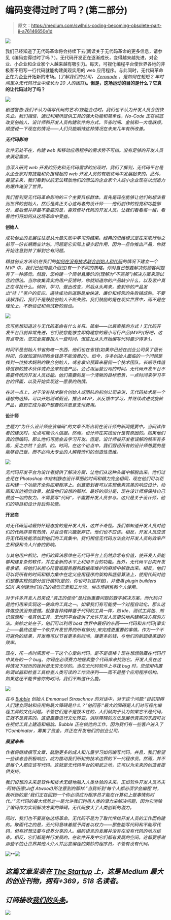 # 编码变得过时了吗？(第二部分)

> 原文：<https://medium.com/swlh/is-coding-becoming-obsolete-part-ii-a76146650e1d>

![](img/e03e467d825960dbd3956a5056ad361d.png)

我们已经知道了无代码革命将会持续下去(阅读关于无代码革命的更多信息，请参见《编码变得过时了吗？)。无代码开发正在逐渐成长，变得越来越先进，对企业、小企业和企业家个人越来越有吸引力。每天，可视化编程平台使世界各地的非极客不用写一行代码就能构建美观实用的 web 应用程序。与此同时，无代码革命正在为企业开拓新的市场。(*了解我们的公司，* [*Zeroqode*](https://zeroqode.com/?utm_source=BlogPost&utm_medium=Blog&utm_campaign=IsCodingObsolete&utm_content=Part2) *，是如何在短短 2 年时间里从无代码行业中成长为 20 人的团队*[](https://blog.zeroqode.com/how-we-bootstrapped-our-no-code-web-development-startup-to-a-team-of-20-in-2-years-2f9245117d0e?utm_source=BlogPost&utm_medium=Blog&utm_campaign=IsCodingObsolete&utm_content=Part2)**)。但是，这场运动的目的是什么？它真的让代码过时了吗？**

*![](img/34ce5c11d6ea0cc87be2b94b6f3ac3b9.png)*

*剧透警告:我们不认为编写代码的艺术/技能会过时。我们也不认为开发人员会很快失业。我们相信，通过利用所提供工具的强大功能和简单性，No-Code 正在彻底改变创始人、设计师和开发人员构建软件的方式，节省时间、金钱和一大堆麻烦。顺便说一下现在的情况——人们只能期待这种情况在未来几年有所改善。*

***无代码影响***

*软件无处不在，构建 web 和移动应用程序的需求势不可挡。没有足够的开发人员来满足需求。*

*当深入研究 web 开发的历史和无代码需求的出现时，我们了解到，无代码平台是从企业家对有技能和负担得起的 web 开发人员的有限访问中发展起来的。此外，展望未来，我们看到以前无法释放他们的想法的企业家个人或小企业现在以创造力的爆炸淹没了世界。*

*我们看到受无代码革命影响的三个主要目标群体。首先是现在能够让他们的想法看到世界的创始人，然后是真正关心这两者的设计师——他们创作的视觉和功能部分，最后但并非最不重要的是，喜欢修补代码的开发人员。让我们看看每一组，看看他们将如何从这场革命中受益。*

****创始人****

*成功创业的发展往往是从大量失败中学习的结果。经典的思维模式是在采取行动之前写一份长期商业计划。问题是它实际上很少起作用，因为一旦你推出产品，你就开始注意到并了解到它有问题。*

*精益创业方法论(在我们的[如何在没有技术联合创始人和代码](https://blog.zeroqode.com/how-to-build-your-mvp-without-a-technical-co-founder-and-without-code-cba2ccc206b?utm_source=BlogPost&utm_medium=Blog&utm_campaign=IsCodingObsolete&utm_content=Part2)的情况下建立一个 MVP 中，我们已经简要介绍过)有一个不同的策略。你对自己想要解决的顾客问题有了一种感觉。然后，您构建一个简单且廉价的(理解为“不完美”)解决方案来测试您的想法。当你收集真实的用户反馈时，你就知道你的产品缺少什么，以及客户真正在寻找什么。倾听、学习、做出改变，然后从头再来，直到你的产品发出“哇！”客户的反应。通往成功的道路是由快速、廉价和经常的失败铺成的。不要误解我们，我们不是鼓励创始人不断失败。我们鼓励的是在现实世界中，而不是在理论上，不断验证和测试新的假设。*

*![](img/9f1b9901647e255a083ef9a125b259f9.png)*

*您可能想知道这与无代码革命有什么关系。简单——以最直接的方式！无代码开发平台目前非常先进，它们使您能够立即构建您的最小可行产品(MVP)(好吧，这有点夸张，您完全需要投入一些时间，但这比从头开始编写代码要少得多:)。*

*时间不是创始人节省的唯一东西，他们也在省钱(如果你已经在创业公司呆了很长时间，你就知道时间和金钱是不能浪费的)。如今，许多创始人面临的一个问题是找到一位技术娴熟的联合创始人，或者拿出预算来雇佣一个技术团队。长期寻找值得信赖的技术伙伴或资金来制造产品，会占用运营公司的时间。无代码开发平台不需要传统的开发人员技能。他们需要的是一个清晰的目标愿景，一点时间来学习平台的界面，以及开始实现这一愿景的热情。*

*在这一点上，对于没有技术联合创始人或团队的初创公司来说，无代码技术是一个理想的选择，可以开始测试假设，推出 MVP，从反馈中学习，并继续改进或旋转产品，直到它成为客户想要的并愿意支付费用。*

****设计师****

*主题为“为什么设计师应该编码”的文章不断出现在设计师的新闻提要中。当阅读作者的建议时，论点可能令人信服。然而，设计师在实践设计是有原因的。如果他们真的想编码，那么他们可能会去学习开发。但是，设计师被开发者误解的频率有多高，反之亦然？全部。的。时间。在这个论点中，我们假设所有的设计师想要的是能够自己做，而不必向太专业的人解释他们的创造性思维。*

*![](img/c3b7f1288b8551104e8f1154bc4f868e.png)*

*无代码开发平台为设计者提供了解决方案，让他们从这种头痛中解脱出来。他们过去花在 Photoshop 中绘制静态设计草图的时间和精力完全相同，现在他们可以花在构建一个功能齐全的应用程序上。创意策划者可以实现像素完美的响应设计，动画和其他视觉效果，就像他们设想的那样。最好的部分是，现在设计师将保持自己做这一切的权力。不需要写“代码”，不需要开发人员参与。这只是关于设计师，他们的项目和设计背后的功能。*

****开发商****

*对无代码运动最持怀疑态度的是开发人员，这并不奇怪。我们都知道开发人员对他们的代码非常有热情，并且没有兴趣放弃它。他们也不应该。相反，开发人员应该将无代码技能添加到他们的工具集中。我们相信无代码方法会对开发人员的效率产生积极和令人兴奋的影响。*

*与其他用户相比，他们的算法思维在无代码平台上仍然非常有价值，使开发人员能够构建复杂的软件，并在全新的水平上利用平台的功能。此外，无代码平台向开发者承诺，将他们从担心托管或服务器和数据库维护的麻烦中解救出来。相反，他们可以将所有的时间和精力集中在定义应用程序的架构和底层算法上，使用代码对他们想要实现的部分进行编码(是的，你也可以这样做)，并使用 plugin builders SDK 来创建他们自己的视觉元素和工作流，供市场销售和个人使用。*

*对于许多开发人员来说,“真正的使命”是找到重要问题的数字解决方案，而代码只是他们用来实现这一使命的工具之一。如果我们有可能使一个过程自动化，那么这样做应该没有遗憾。就像各种纯粹基于代码的工具一样，如 ide、测试工具包、知识资源和一堆其他工具，无代码平台提供了允许开发人员更快地构建解决方案的方法。美妙之处在于，他们可以利用 bost 世界中最好的东西——代码和非代码(事实上——最终这是一个软件开发世界的所有部分),来完成更重要的事情。作为一个不可避免的结果，开发商可以节省更多的时间，赚更多的钱，与他们的新超级英雄的效率。*

*现在，花一点时间思考一下这个心爱的代码。是不是很棒？现在想想隐藏在代码行中某处的一个 bug。你现在必须费力地搜索整个代码库来找到它。开发人员在这种情况下经历的挫折是无穷无尽的。当在无代码软件上寻找 bug 时，您使用内置的调试器和检查工具检查人类可读的工作流序列——而不是整个应用程序结构。如果这还不能节省你的时间，我们不知道什么能。*

*![](img/2d295097edd3d9a08a8d616a1eeca1ff.png)*

*在与 [Bubble](https://bubble.is/?ref=9BJPDWAH) 创始人 Emmanuel Straschnov 的对话中，对于这个问题:“*目前阻碍人们建立网站和应用*的最大障碍是什么？”他回答:“*最大的障碍是人们对可视化编程工具的文化问题。不管它们是不是技术性的，人们倾向于认为如果它不是代码，它就不是真实的。这里需要进行文化转变。消除障碍的方法是展示真实的东西可以在视觉工具上建造和缩放。Bubble 正在做他的工作，因为我们有一些客户进入了 YCombinator，筹集了资金，并正在开发他们的创业公司。**

***展望未来:***

*作者将继续撰写文章，鼓励更多的成人和儿童学习如何编写代码。并且，我们希望一些读者会积极响应，成为推动我们所知的技术边界的下一代程序员。然而，并不是每个人都应该写代码。这就是无代码平台的用武之地，它可以为未来的创造者提供支持。*

*我们设想的未来是软件和技术无缝地融入人类体验的未来。正如软件开发人员杰夫·阿特伍德(Jeff Atwood)所注意到的那样:“当我听到‘每个人都必须学会编程’时，我听到的是:‘我们正在回到一个你必须成为程序员才能在计算机上做事情的时代。’“无代码的最大优势之一是允许我们利用人类的潜力来解决问题，因为它消除了编码作为实现解决方案的障碍。无代码放大了人类创新的潜力。*

*同时，我们也不要高估这场革命。无代码不是为了取代传统开发人员的工作而构建的。取而代之的是，无代码意味着赋予两者以权力——那些能写代码和不能写代码，但有好想法要与世界分享的人。编码语言的发展并没有在没有代码的地方结束。相反，它们都是并行发展的，在软件开发中它们都有发展的空间，这都要感谢那些不怕让世界其他人介入并品尝编程的美妙的程序员，不管有没有代码。*

*![](img/40ed6514ee6512072ca6800cb8542fdd.png)**[![](img/308a8d84fb9b2fab43d66c117fcc4bb4.png)](https://medium.com/swlh)*

## *这篇文章发表在 [The Startup](https://medium.com/swlh) 上，这是 Medium 最大的创业刊物，拥有+369，518 名读者。*

## *订阅接收[我们的头条](http://growthsupply.com/the-startup-newsletter/)。*

*[![](img/b0164736ea17a63403e660de5dedf91a.png)](https://medium.com/swlh)*